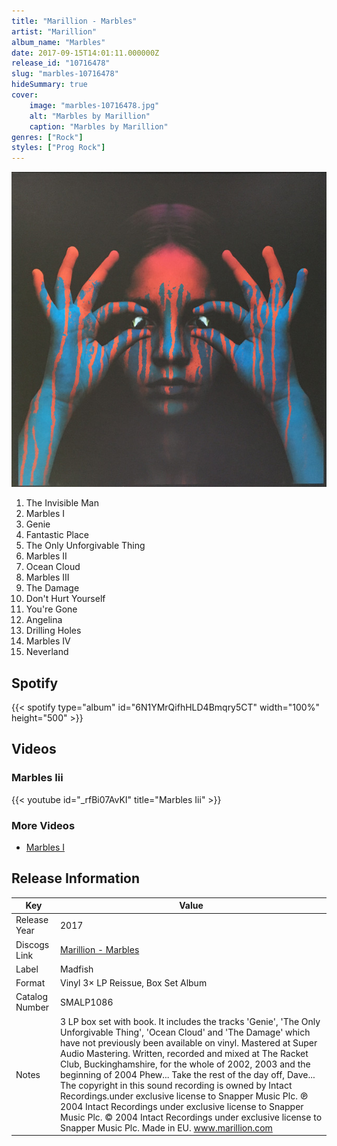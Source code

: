 ```yaml
---
title: "Marillion - Marbles"
artist: "Marillion"
album_name: "Marbles"
date: 2017-09-15T14:01:11.000000Z
release_id: "10716478"
slug: "marbles-10716478"
hideSummary: true
cover:
    image: "marbles-10716478.jpg"
    alt: "Marbles by Marillion"
    caption: "Marbles by Marillion"
genres: ["Rock"]
styles: ["Prog Rock"]
---
```


![Marbles by Marillion](marbles-10716478.jpg)

<!-- section break -->

1. The Invisible Man
2. Marbles I
3. Genie
4. Fantastic Place
5. The Only Unforgivable Thing
6. Marbles II
7. Ocean Cloud
8. Marbles III
9. The Damage
10. Don't Hurt Yourself
11. You're Gone
12. Angelina
13. Drilling Holes
14. Marbles IV
15. Neverland

<!-- section break -->


## Spotify
{{< spotify type="album" id="6N1YMrQifhHLD4Bmqry5CT" width="100%" height="500" >}}



## Videos
### Marbles Iii
{{< youtube id="_rfBi07AvKI" title="Marbles Iii" >}}<br>

### More Videos

- [Marbles I](https://www.youtube.com/watch?v=7GHSOH6x9eg)


## Release Information
|  Key           | Value                                                |
| ---------------| ---------------------------------------------------- |
| Release Year   | 2017                                   |
| Discogs Link   | [Marillion - Marbles](https://www.discogs.com/release/10716478-Marillion-Marbles) |
| Label          | Madfish |
| Format         | Vinyl 3× LP Reissue, Box Set Album |
| Catalog Number | SMALP1086 |
| Notes | 3 LP box set with book. It includes the tracks 'Genie', 'The Only Unforgivable Thing', 'Ocean Cloud' and 'The Damage' which have not previously been available on vinyl.  Mastered at Super Audio Mastering. Written, recorded and mixed at The Racket Club, Buckinghamshire, for the whole of 2002, 2003 and the beginning of 2004 Phew... Take the rest of the day off, Dave...  The copyright in this sound recording is owned by Intact Recordings.under exclusive license to Snapper Music Plc.  ℗ 2004 Intact Recordings under exclusive license to Snapper Music Plc.  © 2004 Intact Recordings under exclusive license to Snapper Music Plc.   Made in EU. www.marillion.com |